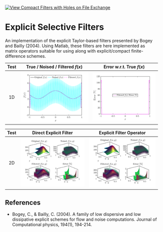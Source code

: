 [![View Compact Filters with Holes on File Exchange](https://www.mathworks.com/matlabcentral/images/matlab-file-exchange.svg)](https://fr.mathworks.com/matlabcentral/fileexchange/115515-compact-filters-with-holes)

# Explicit Selective Filters
An implementation of the explicit Taylor-based filters presented by Bogey and Bailly (2004).
Using Matlab, these filters are here implemented as matrix operators suitable for using along with explicit/compact finite-difference schemes. 

|  Test  | True / Noised / Filtered $f(x)$ | Error w.r.t. True $f(x)$ |
|:------:|:-------------------------------:|:---------------------------:|
|   1D   | ![Test1D_compact](.figure/../figures/Test_compactFilters1d.png) | ![Test1D_Error](.figure/../figures/Test_compactFilters1d_error.png) |


|  Test  |  Direct Explicit Filter |  Explicit Filter Operator |
|:------:|:-----------------------:|:-------------------------:|
|   2D   | ![Test2D_explicit](.figure/../figures/Test_explicitFilters2d.png) | ![Test2D_compact](.figure/../figures/Test_compactFilters2d.png) |

## References
- Bogey, C., & Bailly, C. (2004). A family of low dispersive and low dissipative explicit schemes for flow and noise computations. Journal of Computational physics, 194(1), 194-214.
